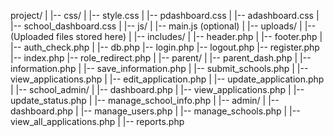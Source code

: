project/
|
|-- css/
|   |-- style.css
|   |-- pdashboard.css
|   |-- adashboard.css
|   |-- school_dashboard.css
|
|-- js/
|   |-- main.js  (optional)
|
|-- uploads/
|   |-- (Uploaded files stored here)
|
|-- includes/
|   |-- header.php
|   |-- footer.php
|   |-- auth_check.php
|
|-- db.php
|-- login.php
|-- logout.php
|-- register.php
|-- index.php
|-- role_redirect.php
|
|-- parent/
|   |-- parent_dash.php
|   |-- information.php
|   |-- save_information.php
|   |-- submit_schools.php
|   |-- view_applications.php
|   |-- edit_application.php
|   |-- update_application.php
|
|-- school_admin/
|   |-- dashboard.php
|   |-- view_applications.php
|   |-- update_status.php
|   |-- manage_school_info.php
|
|-- admin/
|   |-- dashboard.php
|   |-- manage_users.php
|   |-- manage_schools.php
|   |-- view_all_applications.php
|   |-- reports.php
